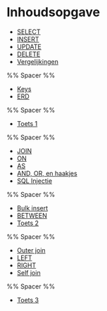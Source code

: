 # Inhoudsopgave

- [SELECT](week38/SQL-2021-09-22-H.md#SELECT)
- [INSERT](week38/SQL-2021-09-22-H.md#INSERT)
- [UPDATE](week38/SQL-2021-09-22-H.md#UPDATE)
- [DELETE](week38/SQL-2021-09-22-H.md#DELETE)
- [Vergelijkingen](week38/SQL-2021-09-22-H.md#Vergelijkingen)

%% Spacer %%

- [Keys](week38/SQL-2021-09-23-W.md#Keys)
- [ERD](week38/SQL-2021-09-23-W.md#ERD)

%% Spacer %%

- [Toets 1](week39/SQL-2021-09-29-T.md#Toets%201)

%% Spacer %%

- [JOIN](week39/SQL-2021-09-30-H.md#JOIN)
- [ON](week39/SQL-2021-09-30-H.md#ON)
- [AS](week39/SQL-2021-09-30-H.md#AS)
- [AND, OR, en haakjes](week39/SQL-2021-09-30-H.md#AND%20OR%20en%20haakjes)
- [SQL Injectie](week39/SQL-2021-09-30-H.md#SQL%20Injectie)

%% Spacer %%

- [Bulk insert](week40/SQL-2021-10-06-T.md#Bulk%20insert)
- [BETWEEN](week40/SQL-2021-10-06-T.md#BETWEEN)
- [Toets 2](week40/SQL-2021-10-06-T.md#Toets%202)

%% Spacer %%

- [Outer join](week40/SQL-2021-10-07-H.md#Outer%20join)
- [LEFT](week40/SQL-2021-10-07-H.md#LEFT)
- [RIGHT](week40/SQL-2021-10-07-H.md#RIGHT)
- [Self join](week40/SQL-2021-10-07-H.md#Self%20join)

%% Spacer %%

- [Toets 3](week41/SQL-2021-10-12-T.md#Toets%203)